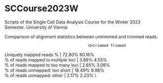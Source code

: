 # SCCourse2023W
Scripts of the Single Cell Data Analysis Course for the Winter 2023 Semester. University of Vienna

Comparison of alignment statistics between untrimmed and trimmed reads.

                                          Untrimmed Trimmed
Uniquely mapped reads % |                 72.80%    80.16% \
% of reads mapped to multiple loci |       3.89%    4.55% \
% of reads mapped to too many loci |       2.65%    3.08% \
% of reads unmapped: too short |          18.49%    9.98% \
% of reads unmapped: other |               2.17%    2.23% \

